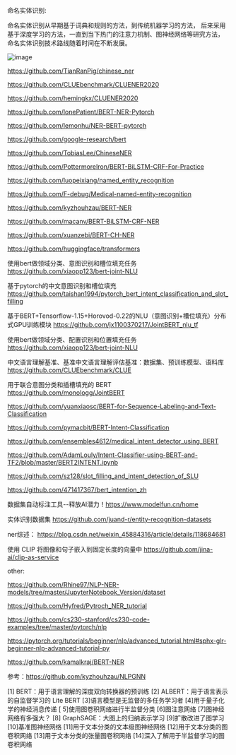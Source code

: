 
命名实体识别:

命名实体识别从早期基于词典和规则的方法，到传统机器学习的方法， 后来采用基于深度学习的方法，一直到当下热门的注意力机制、图神经网络等研究方法， 命名实体识别技术路线随着时间在不断发展。

![image](https://user-images.githubusercontent.com/36963108/178393815-01045ee4-885e-4aec-9231-c65cfa3af835.png)


https://github.com/TianRanPig/chinese_ner

https://github.com/CLUEbenchmark/CLUENER2020

https://github.com/hemingkx/CLUENER2020

https://github.com/lonePatient/BERT-NER-Pytorch

https://github.com/lemonhu/NER-BERT-pytorch

https://github.com/google-research/bert

https://github.com/TobiasLee/ChineseNER

https://github.com/PottermoreIron/BERT-BiLSTM-CRF-For-Practice

https://github.com/luopeixiang/named_entity_recognition

https://github.com/F-debug/Medical-named-entity-recognition

https://github.com/kyzhouhzau/BERT-NER

https://github.com/macanv/BERT-BiLSTM-CRF-NER

https://github.com/xuanzebi/BERT-CH-NER

https://github.com/huggingface/transformers

使用bert做领域分类、意图识别和槽位填充任务 https://github.com/xiaopp123/bert-joint-NLU

基于pytorch的中文意图识别和槽位填充 https://github.com/taishan1994/pytorch_bert_intent_classification_and_slot_filling

基于BERT+Tensorflow-1.15+Horovod-0.22的NLU（意图识别+槽位填充）分布式GPU训练模块 https://github.com/jx1100370217/JointBERT_nlu_tf

使用bert做领域分类、配置识别和位置填充任务 https://github.com/xiaopp123/bert-joint-NLU

中文语言理解基准、基准中文语言理解评估基准：数据集、预训练模型、语料库 https://github.com/CLUEbenchmark/CLUE

用于联合意图分类和插槽填充的 BERT https://github.com/monologg/JointBERT

https://github.com/yuanxiaosc/BERT-for-Sequence-Labeling-and-Text-Classification

https://github.com/pymacbit/BERT-Intent-Classification

https://github.com/ensembles4612/medical_intent_detector_using_BERT

https://github.com/AdamLouly/Intent-Classifier-using-BERT-and-TF2/blob/master/BERT2INTENT.ipynb

https://github.com/sz128/slot_filling_and_intent_detection_of_SLU

https://github.com/471417367/bert_intention_zh

数据集自动标注工具--释放AI潜力！https://www.modelfun.cn/home

实体识别数据集 https://github.com/juand-r/entity-recognition-datasets

ner综述： https://blog.csdn.net/weixin_45884316/article/details/118684681

使用 CLIP 将图像和句子嵌入到固定长度的向量中 https://github.com/jina-ai/clip-as-service

other: 

https://github.com/Rhine97/NLP-NER-models/tree/master/JupyterNotebook_Version/dataset

https://github.com/Hyfred/Pytroch_NER_tutorial

https://github.com/cs230-stanford/cs230-code-examples/tree/master/pytorch/nlp

https://pytorch.org/tutorials/beginner/nlp/advanced_tutorial.html#sphx-glr-beginner-nlp-advanced-tutorial-py

https://github.com/kamalkraj/BERT-NER


参考：https://github.com/kyzhouhzau/NLPGNN

[1] BERT：用于语言理解的深度双向转换器的预训练
[2] ALBERT：用于语言表示的自监督学习的 Lite BERT
[3]语言模型是无监督的多任务学习者
[4]用于量子化学的神经消息传递
[ 5]使用图卷积网络进行半监督分类
[6]图注意网络
[7]图神经网络有多强大？
[8] GraphSAGE：大图上的归纳表示学习
[9]扩散改进了图学习
[10]基准图神经网络
[11]用于文本分类的文本级图神经网络
[12]用于文本分类的图卷积网络
[13]用于文本分类的张量图卷积网络
[14]深入了解用于半监督学习的图卷积网络

